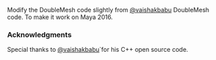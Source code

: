 Modify the DoubleMesh code slightly from  [@vaishakbabu]( https://github.com/vaishakbabu/DoubleMesh ) DoubleMesh code. To make it work on Maya 2016.

### Acknowledgments
Special thanks to [@vaishakbabu]( https://github.com/vaishakbabu/DoubleMesh )`for his C++ open source code.
